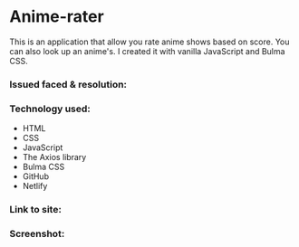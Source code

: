 # Anime-rater

This is an application that allow you rate anime shows based on score. You can also look up an anime's. I created it with vanilla JavaScript and Bulma CSS.

<h3>Issued faced & resolution:</h3>

<h3>Technology used:</h3>

- HTML
- CSS
- JavaScript
- The Axios library
- Bulma CSS
- GitHub
- Netlify

<h3>Link to site:</h3>


<h3>Screenshot:</h3>
